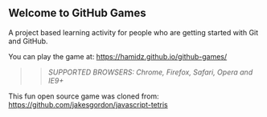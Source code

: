 ## Welcome to GitHub Games

A project based learning activity for people who are getting started with Git and GitHub.

You can play the game at: https://hamidz.github.io/github-games/

>> _*SUPPORTED BROWSERS*: Chrome, Firefox, Safari, Opera and IE9+_

This fun open source game was cloned from: https://github.com/jakesgordon/javascript-tetris
